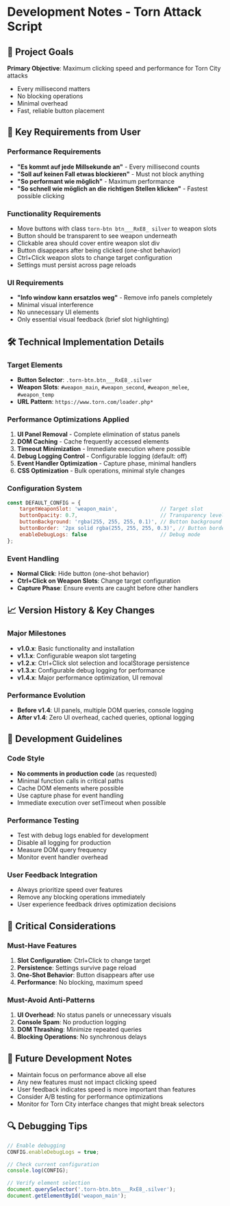# Development Notes - Torn Attack Script

## 🎯 Project Goals

**Primary Objective**: Maximum clicking speed and performance for Torn City attacks
- Every millisecond matters
- No blocking operations
- Minimal overhead
- Fast, reliable button placement

## 🔑 Key Requirements from User

### Performance Requirements
- **"Es kommt auf jede Millsekunde an"** - Every millisecond counts
- **"Soll auf keinen Fall etwas blockieren"** - Must not block anything
- **"So performant wie möglich"** - Maximum performance
- **"So schnell wie möglich an die richtigen Stellen klicken"** - Fastest possible clicking

### Functionality Requirements
- Move buttons with class `torn-btn btn___RxE8_ silver` to weapon slots
- Button should be transparent to see weapon underneath
- Clickable area should cover entire weapon slot div
- Button disappears after being clicked (one-shot behavior)
- Ctrl+Click weapon slots to change target configuration
- Settings must persist across page reloads

### UI Requirements
- **"Info window kann ersatzlos weg"** - Remove info panels completely
- Minimal visual interference
- No unnecessary UI elements
- Only essential visual feedback (brief slot highlighting)

## 🛠️ Technical Implementation Details

### Target Elements
- **Button Selector**: `.torn-btn.btn___RxE8_.silver`
- **Weapon Slots**: `#weapon_main`, `#weapon_second`, `#weapon_melee`, `#weapon_temp`
- **URL Pattern**: `https://www.torn.com/loader.php*`

### Performance Optimizations Applied
1. **UI Panel Removal** - Complete elimination of status panels
2. **DOM Caching** - Cache frequently accessed elements
3. **Timeout Minimization** - Immediate execution where possible
4. **Debug Logging Control** - Configurable logging (default: off)
5. **Event Handler Optimization** - Capture phase, minimal handlers
6. **CSS Optimization** - Bulk operations, minimal style changes

### Configuration System
```javascript
const DEFAULT_CONFIG = {
    targetWeaponSlot: 'weapon_main',              // Target slot
    buttonOpacity: 0.7,                           // Transparency level
    buttonBackground: 'rgba(255, 255, 255, 0.1)', // Button background
    buttonBorder: '2px solid rgba(255, 255, 255, 0.3)', // Button border
    enableDebugLogs: false                        // Debug mode
};
```

### Event Handling
- **Normal Click**: Hide button (one-shot behavior)
- **Ctrl+Click on Weapon Slots**: Change target configuration
- **Capture Phase**: Ensure events are caught before other handlers

## 📈 Version History & Key Changes

### Major Milestones
- **v1.0.x**: Basic functionality and installation
- **v1.1.x**: Configurable weapon slot targeting
- **v1.2.x**: Ctrl+Click slot selection and localStorage persistence
- **v1.3.x**: Configurable debug logging for performance
- **v1.4.x**: Major performance optimization, UI removal

### Performance Evolution
- **Before v1.4**: UI panels, multiple DOM queries, console logging
- **After v1.4**: Zero UI overhead, cached queries, optional logging

## 🔧 Development Guidelines

### Code Style
- **No comments in production code** (as requested)
- Minimal function calls in critical paths
- Cache DOM elements where possible
- Use capture phase for event handling
- Immediate execution over setTimeout when possible

### Performance Testing
- Test with debug logs enabled for development
- Disable all logging for production
- Measure DOM query frequency
- Monitor event handler overhead

### User Feedback Integration
- Always prioritize speed over features
- Remove any blocking operations immediately
- User experience feedback drives optimization decisions

## 🚨 Critical Considerations

### Must-Have Features
1. **Slot Configuration**: Ctrl+Click to change target
2. **Persistence**: Settings survive page reload
3. **One-Shot Behavior**: Button disappears after use
4. **Performance**: No blocking, maximum speed

### Must-Avoid Anti-Patterns
1. **UI Overhead**: No status panels or unnecessary visuals
2. **Console Spam**: No production logging
3. **DOM Thrashing**: Minimize repeated queries
4. **Blocking Operations**: No synchronous delays

## 📝 Future Development Notes

- Maintain focus on performance above all else
- Any new features must not impact clicking speed
- User feedback indicates speed is more important than features
- Consider A/B testing for performance optimizations
- Monitor for Torn City interface changes that might break selectors

## 🔍 Debugging Tips

```javascript
// Enable debugging
CONFIG.enableDebugLogs = true;

// Check current configuration
console.log(CONFIG);

// Verify element selection
document.querySelector('.torn-btn.btn___RxE8_.silver');
document.getElementById('weapon_main');
```